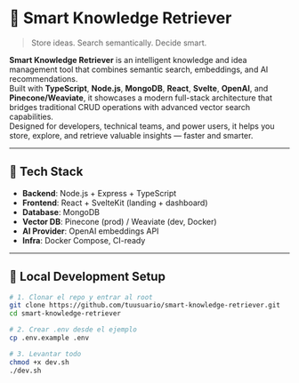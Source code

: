 # 🧠 Smart Knowledge Retriever

> Store ideas. Search semantically. Decide smart.

**Smart Knowledge Retriever** is an intelligent knowledge and idea management tool that combines semantic search, embeddings, and AI recommendations.  
Built with **TypeScript**, **Node.js**, **MongoDB**, **React**, **Svelte**, **OpenAI**, and **Pinecone/Weaviate**, it showcases a modern full-stack architecture that bridges traditional CRUD operations with advanced vector search capabilities.  
Designed for developers, technical teams, and power users, it helps you store, explore, and retrieve valuable insights — faster and smarter.

---

## 🚀 Tech Stack

- **Backend**: Node.js + Express + TypeScript  
- **Frontend**: React + SvelteKit (landing + dashboard)  
- **Database**: MongoDB  
- **Vector DB**: Pinecone (prod) / Weaviate (dev, Docker)  
- **AI Provider**: OpenAI embeddings API  
- **Infra**: Docker Compose, CI-ready  

---

## 🧪 Local Development Setup

```bash
# 1. Clonar el repo y entrar al root
git clone https://github.com/tuusuario/smart-knowledge-retriever.git
cd smart-knowledge-retriever

# 2. Crear .env desde el ejemplo
cp .env.example .env

# 3. Levantar todo
chmod +x dev.sh
./dev.sh
